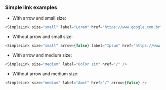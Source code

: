 <h3>Simple link examples</h3>

- With arrow and small size:

```js
<SimpleLink size="small" label="Lorem" href="https://www.google.com.br" />
```

- Without arrow and small size:

```js
<SimpleLink size="small" arrow={false} label="Ipsum" href="https://www.google.com.br" />
```

- With arrow and medium size:

```js
<SimpleLink size="medium" label="Dolor sit" href="/" />
```

- Without arrow and medium size:

```js
<SimpleLink size="medium" label="Amet" href="/" arrow={false} />
```
